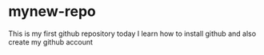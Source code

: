 # mynew-repo
This is my first github repository today I learn how to install github and also create my github account 
